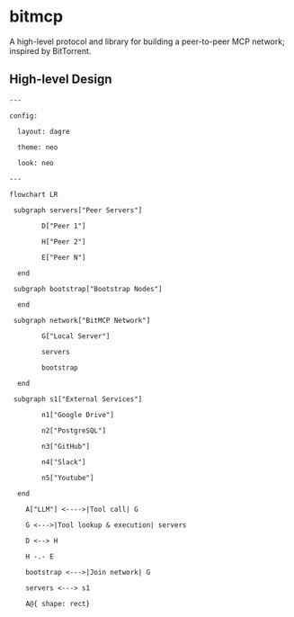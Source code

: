 # bitmcp
A high-level protocol and library for building a peer-to-peer MCP network; inspired by BitTorrent.

## High-level Design

```mermaid
---

config:

  layout: dagre

  theme: neo

  look: neo

---

flowchart LR

 subgraph servers["Peer Servers"]

        D["Peer 1"]

        H["Peer 2"]

        E["Peer N"]

  end

 subgraph bootstrap["Bootstrap Nodes"]

  end

 subgraph network["BitMCP Network"]

        G["Local Server"]

        servers

        bootstrap

  end

 subgraph s1["External Services"]

        n1["Google Drive"]

        n2["PostgreSQL"]

        n3["GitHub"]

        n4["Slack"]

        n5["Youtube"]

  end

    A["LLM"] <---->|Tool call| G

    G <--->|Tool lookup & execution| servers

    D <--> H

    H -.- E

    bootstrap <--->|Join network| G

    servers <---> s1

    A@{ shape: rect}
```